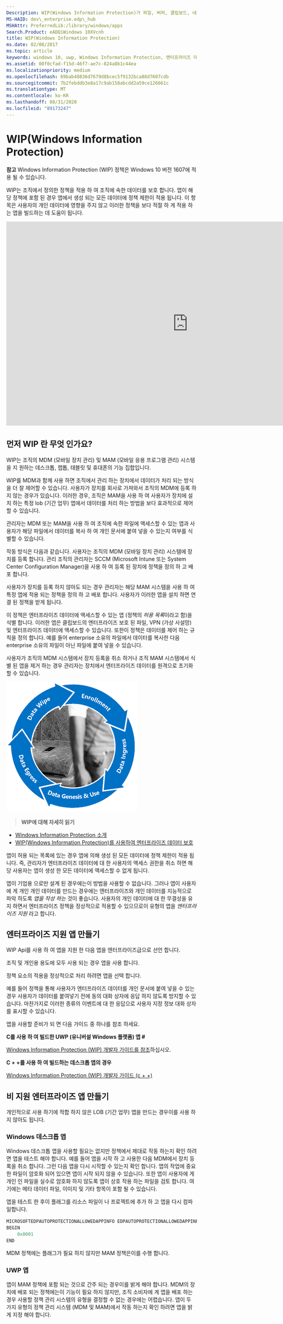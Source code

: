 ```yaml
---
Description: WIP(Windows Information Protection)가 파일, 버퍼, 클립보드, 네트워킹, 백그라운드 작업 및 잠금 상태의 데이터 보호와 어떤 관계가 있는지를 보여 주는 전체 개발자 그림을 나타내는 허브 항목입니다.
MS-HAID: dev\_enterprise.edp\_hub
MSHAttr: PreferredLib:/library/windows/apps
Search.Product: eADQiWindows 10XVcnh
title: WIP(Windows Information Protection)
ms.date: 02/08/2017
ms.topic: article
keywords: windows 10, uwp, Windows Information Protection, 엔터프라이즈 데이터, 엔터프라이즈 데이터 보호, edp, 지원 apps
ms.assetid: 08f0cfad-f15d-46f7-ae7c-824a8b1c44ea
ms.localizationpriority: medium
ms.openlocfilehash: 69bab48836d7679d8bcec5f9132bca88d7607cdb
ms.sourcegitcommit: 7b2febddb3e8a17c9ab158abcdd2a59ce126661c
ms.translationtype: MT
ms.contentlocale: ko-KR
ms.lasthandoff: 08/31/2020
ms.locfileid: "89173247"
---
```

# <a name="windows-information-protection-wip"></a>WIP(Windows Information Protection)

__참고__ Windows Information Protection (WIP) 정책은 Windows 10 버전 1607에 적용 될 수 있습니다.

WIP는 조직에서 정의한 정책을 적용 하 여 조직에 속한 데이터를 보호 합니다. 앱이 해당 정책에 포함 된 경우 앱에서 생성 되는 모든 데이터에 정책 제한이 적용 됩니다. 이 항목은 사용자의 개인 데이터에 영향을 주지 않고 이러한 정책을 보다 적절 하 게 적용 하는 앱을 빌드하는 데 도움이 됩니다.
<iframe src="https://channel9.msdn.com/Blogs/Windows-Development-for-the-Enterprise/Securing-Enterprise-Data-with-Windows-Information-Protection/player" width="960" height="540" allowFullScreen frameBorder="0"></iframe>

## <a name="first-what-is-wip"></a>먼저 WIP 란 무엇 인가요?

WIP는 조직의 MDM (모바일 장치 관리) 및 MAM (모바일 응용 프로그램 관리) 시스템을 지 원하는 데스크톱, 랩톱, 태블릿 및 휴대폰의 기능 집합입니다.

WIP를 MDM과 함께 사용 하면 조직에서 관리 하는 장치에서 데이터가 처리 되는 방식을 더 잘 제어할 수 있습니다. 사용자가 장치를 회사로 가져와서 조직의 MDM에 등록 하지 않는 경우가 있습니다.  이러한 경우, 조직은 MAM을 사용 하 여 사용자가 장치에 설치 하는 특정 lob (기간 업무) 앱에서 데이터를 처리 하는 방법을 보다 효과적으로 제어할 수 있습니다.

관리자는 MDM 또는 MAM을 사용 하 여 조직에 속한 파일에 액세스할 수 있는 앱과 사용자가 해당 파일에서 데이터를 복사 하 여 개인 문서에 붙여 넣을 수 있는지 여부를 식별할 수 있습니다.

작동 방식은 다음과 같습니다. 사용자는 조직의 MDM (모바일 장치 관리) 시스템에 장치를 등록 합니다. 관리 조직의 관리자는 SCCM (Microsoft Intune 또는 System Center Configuration Manager)을 사용 하 여 등록 된 장치에 정책을 정의 하 고 배포 합니다.

사용자가 장치를 등록 하지 않아도 되는 경우 관리자는 해당 MAM 시스템을 사용 하 여 특정 앱에 적용 되는 정책을 정의 하 고 배포 합니다. 사용자가 이러한 앱을 설치 하면 연결 된 정책을 받게 됩니다.

이 정책은 엔터프라이즈 데이터에 액세스할 수 있는 앱 (정책의 *허용 목록*이라고 함)을 식별 합니다. 이러한 앱은 클립보드의 엔터프라이즈 보호 된 파일, VPN (가상 사설망) 및 엔터프라이즈 데이터에 액세스할 수 있습니다. 또한이 정책은 데이터를 제어 하는 규칙을 정의 합니다. 예를 들어 enterprise 소유의 파일에서 데이터를 복사한 다음 enterprise 소유의 파일이 아닌 파일에 붙여 넣을 수 있습니다.

사용자가 조직의 MDM 시스템에서 장치 등록을 취소 하거나 조직 MAM 시스템에서 식별 된 앱을 제거 하는 경우 관리자는 장치에서 엔터프라이즈 데이터를 원격으로 초기화할 수 있습니다.

![Wip 수명 주기](images/wip-lifecycle.png)

> **WIP에 대해 자세히 읽기** <br>
* [Windows Information Protection 소개](https://techcommunity.microsoft.com/t5/Windows-IT-Pro-Blog/bg-p/Windows10Blog)
* [WIP(Windows Information Protection)를 사용하여 엔터프라이즈 데이터 보호](/windows/whats-new/edp-whats-new-overview)

앱이 허용 되는 목록에 있는 경우 앱에 의해 생성 된 모든 데이터에 정책 제한이 적용 됩니다. 즉, 관리자가 엔터프라이즈 데이터에 대 한 사용자의 액세스 권한을 취소 하면 해당 사용자는 앱이 생성 한 모든 데이터에 액세스할 수 없게 됩니다.

앱이 기업용 으로만 설계 된 경우에는이 방법을 사용할 수 없습니다. 그러나 앱이 사용자에 게 개인 개인 데이터를 만드는 경우에는 엔터프라이즈와 개인 데이터를 지능적으로 파악 하도록 *앱을 작성 하는* 것이 좋습니다. 사용자의 개인 데이터에 대 한 무결성을 유지 하면서 엔터프라이즈 정책을 정상적으로 적용할 수 있으므로이 유형의 앱을 *엔터프라이즈 지원* 라고 합니다.

## <a name="create-an-enterprise-enlightened-app"></a>엔터프라이즈 지원 앱 만들기

WIP Api를 사용 하 여 앱을 지원 한 다음 앱을 엔터프라이즈급으로 선언 합니다.

조직 및 개인용 용도에 모두 사용 되는 경우 앱을 사용 합니다.

정책 요소의 적용을 정상적으로 처리 하려면 앱을 선택 합니다.

예를 들어 정책을 통해 사용자가 엔터프라이즈 데이터를 개인 문서에 붙여 넣을 수 있는 경우 사용자가 데이터를 붙여넣기 전에 동의 대화 상자에 응답 하지 않도록 방지할 수 있습니다. 마찬가지로 이러한 종류의 이벤트에 대 한 응답으로 사용자 지정 정보 대화 상자를 표시할 수 있습니다.

앱을 사용할 준비가 되 면 다음 가이드 중 하나를 참조 하세요.

**C를 사용 하 여 빌드한 UWP (유니버설 Windows 플랫폼) 앱 #**

[Windows Information Protection (WIP) 개발자 가이드를 참조](wip-dev-guide.md)하십시오.

**C + +를 사용 하 여 빌드하는 데스크톱 앱의 경우**

[Windows Information Protection (WIP) 개발자 가이드 (c + +)](/previous-versions/windows/desktop/EDP/wip-developer-guide)


## <a name="create-non-enlightened-enterprise-app"></a>비 지원 엔터프라이즈 앱 만들기

개인적으로 사용 하기에 적합 하지 않은 LOB (기간 업무) 앱을 만드는 경우이를 사용 하지 않아도 됩니다.

### <a name="windows-desktop-apps"></a>Windows 데스크톱 앱
Windows 데스크톱 앱을 사용할 필요는 없지만 정책에서 제대로 작동 하는지 확인 하려면 앱을 테스트 해야 합니다. 예를 들어 앱을 시작 하 고 사용한 다음 MDM에서 장치 등록을 취소 합니다. 그런 다음 앱을 다시 시작할 수 있는지 확인 합니다. 앱의 작업에 중요 한 파일이 암호화 되어 있으면 앱이 시작 되지 않을 수 있습니다. 또한 앱이 사용자에 게 개인 인 파일을 실수로 암호화 하지 않도록 앱이 상호 작용 하는 파일을 검토 합니다. 여기에는 메타 데이터 파일, 이미지 및 기타 항목이 포함 될 수 있습니다.

앱을 테스트 한 후이 플래그를 리소스 파일이 나 프로젝트에 추가 하 고 앱을 다시 컴파일합니다.

```cpp
MICROSOFTEDPAUTOPROTECTIONALLOWEDAPPINFO EDPAUTOPROTECTIONALLOWEDAPPINFOID
BEGIN
    0x0001
END
```
MDM 정책에는 플래그가 필요 하지 않지만 MAM 정책은이를 수행 합니다.

### <a name="uwp-apps"></a>UWP 앱

앱이 MAM 정책에 포함 되는 것으로 간주 되는 경우이를 밝게 해야 합니다. MDM의 장치에 배포 되는 정책에는이 기능이 필요 하지 않지만, 조직 소비자에 게 앱을 배포 하는 경우 사용할 정책 관리 시스템의 유형을 결정할 수 없는 경우에는 어렵습니다. 앱이 두 가지 유형의 정책 관리 시스템 (MDM 및 MAM)에서 작동 하는지 확인 하려면 앱을 밝게 지정 해야 합니다.






 